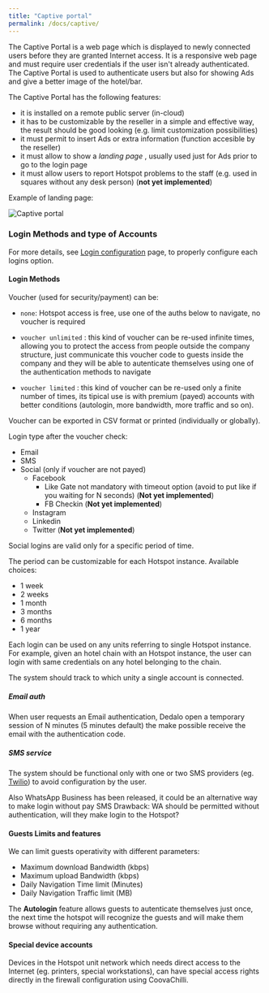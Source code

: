 ```yaml
---
title: "Captive portal"
permalink: /docs/captive/
---
```


The Captive Portal is a web page which is displayed to newly connected users before they are granted Internet access.
It is a responsive web page and must require user credentials if the user isn't already authenticated.
The Captive Portal is used to authenticate users but also for showing Ads and give a better image of the hotel/bar.

The Captive Portal has the following features:

* it is installed on a remote public server (in-cloud)
* it has to be customizable by the reseller in a simple and effective way, the result should be good looking (e.g. limit customization possibilities)
* it must permit to insert Ads or extra information (function accesible by the reseller)
* it must allow to show a _landing page_ , usually used just for Ads prior to go to the login page
* it must allow users to report Hotspot problems to the staff (e.g. used in squares without any desk person) (**not yet implemented**)

Example of landing page:

![Captive portal](../img/captive.png "Schema")


### Login Methods and type of Accounts
For more details, see [Login configuration](/icaro/docs/configuration/) page, to properly configure each logins option.

#### Login Methods

Voucher (used for security/payment) can be:

 * `none`: Hotspot access is free, use one of the auths below to navigate, no voucher is required

 * `voucher unlimited` : this kind of voucher can be re-used infinite times, allowing you to protect the access from people outside the company structure, just communicate this voucher code to guests inside the company and they will be able to autenticate themselves using one of the authentication methods to navigate

* `voucher limited` : this kind of voucher can be re-used only a finite number of times, its tipical use is with premium (payed) accounts with better conditions (autologin, more bandwidth, more traffic and so on).

Voucher can be exported in CSV format or printed (individually or globally).

Login type after the voucher check:

  * Email
  * SMS
  * Social (only if voucher are not payed)
    * Facebook
      * Like Gate not mandatory with timeout option (avoid to put like if you waiting for N seconds) (**Not yet implemented**)
      * FB Checkin (**Not yet implemented**)
    * Instagram
    * Linkedin
    * Twitter (**Not yet implemented**)

Social logins are valid only for a specific period of time.

The period can be customizable for each Hotspot instance. Available choices:

- 1 week
- 2 weeks
- 1 month
- 3 months
- 6 months
- 1 year


Each login can be used on any units referring to single Hotspot instance.
For example, given an hotel chain with an Hotspot instance, the user can login with same
credentials on any hotel belonging to the chain.

The system should track to which unity a single account is connected.

##### Email auth
When user requests an Email authentication, Dedalo open a temporary session of N minutes (5 minutes default) the make possible receive the email with the authentication code.

##### SMS service

The system should be functional only with one or two SMS providers (eg. [Twilio](https://www.twilio.com/)) to avoid configuration by the user.

Also WhatsApp Business has been released, it could be an alternative way to make login without pay SMS
Drawback: WA should be permitted without authentication, will they make login to the Hotspot?

#### Guests Limits and features

We can limit guests operativity with different parameters:

* Maximum download Bandwidth (kbps)
* Maximum upload Bandwidth (kbps)
* Daily Navigation Time limit (Minutes)
* Daily Navigation Traffic limit (MB)

The **Autologin** feature allows guests to autenticate themselves just once, the next time the hotspot will recognize the guests and will make them browse without requiring any authentication.


#### Special device accounts

Devices in the Hotspot unit network which needs direct access to the Internet (eg. printers, special workstations),
can have special access rights directly in the firewall configuration using CoovaChilli.
